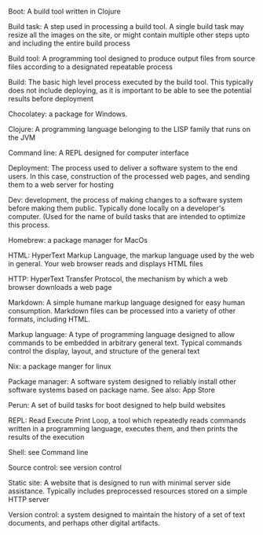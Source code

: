 Boot: A build tool written in Clojure

Build task: A step used in processing a build tool.  A single build task may resize all the images
  on the site, or might contain multiple other steps upto and including the entire build process

Build tool: A programming tool designed to produce output files from source files according to
  a designated repeatable process

Build: The basic high level process executed by the build tool.  This typically does not include
  deploying, as it is important to be able to see the potential results before deployment

Chocolatey: a package for Windows.

Clojure: A programming language belonging to the LISP family that runs on the JVM

Command line: A REPL designed for computer interface

Deployment: The process used to deliver a software system to the end users.  In this case,
  construction of the processed web pages, and sending them to a web server for hosting

Dev: development, the process of making changes to a software system before making them public.
  Typically done locally on a developer's computer.  (Used for the name of build tasks that are
  intended to optimize this process.

Homebrew: a package manager for MacOs

HTML: HyperText Markup Language, the markup language used by the web in general.  Your web
  browser reads and displays HTML files

HTTP: HyperText Transfer Protocol, the mechanism by which a web browser downloads a web page

Markdown: A simple humane markup language designed for easy human consumption.  Markdown files
  can be processed into a variety of other formats, including HTML.

Markup language: A type of programming language designed to allow commands to be embedded in
  arbitrary general text.  Typical commands control the display, layout, and structure of the
  general text

Nix: a package manger for linux

Package manager: A software system designed to reliably install other software systems based
  on package name.  See also: App Store

Perun: A set of build tasks for boot designed to help build websites

REPL: Read Execute Print Loop, a tool which repeatedly reads commands written in a programming
  language, executes them, and then prints the results of the execution

Shell: see Command line

Source control: see version control

Static site: A website that is designed to run with minimal server side assistance.  Typically
  includes preprocessed resources stored on a simple HTTP server

Version control: a system designed to maintain the history of a set of text documents, and perhaps
  other digital artifacts.

